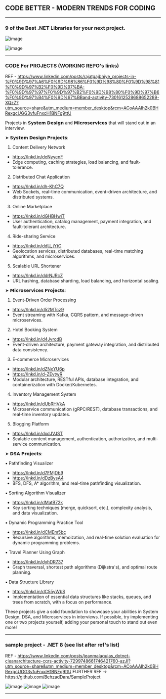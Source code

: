 ## CODE BETTER - MODERN TRENDS FOR CODING 

----------------------------------------------------
### 9 of the Best .NET Libraries for your next project. 

![image](https://github.com/user-attachments/assets/eb27984a-a6da-43c2-a4da-ca4a4ab26f8a)

![image](https://github.com/user-attachments/assets/9d63d946-600e-4001-9d2b-c5ec31c62620)

----------------------------------------------------
### CODE For PROJECTS (WORKING REPO's links) 

REF - https://www.linkedin.com/posts/rajatgajbhiye_projects-in-%F0%9D%97%A6%F0%9D%98%86%F0%9D%98%80%F0%9D%98%81%F0%9D%97%B2%F0%9D%97%BA-%F0%9D%97%97%F0%9D%97%B2%F0%9D%98%80%F0%9D%97%B6%F0%9D%97%B4%F0%9D%97%BBand-activity-7301612528688652289-XQzZ?utm_source=share&utm_medium=member_desktop&rcm=ACoAAAIh2k0BHRexgcUGG3vfuFnxcH1BNFg9ttU

Projects in 𝗦𝘆𝘀𝘁𝗲𝗺 𝗗𝗲𝘀𝗶𝗴𝗻 and 𝗠𝗶𝗰𝗿𝗼𝘀𝗲𝗿𝘃𝗶𝗰𝗲𝘀 that will stand out in an interview.

➤ 𝗦𝘆𝘀𝘁𝗲𝗺 𝗗𝗲𝘀𝗶𝗴𝗻 𝗣𝗿𝗼𝗷𝗲𝗰𝘁𝘀:

1. Content Delivery Network
 - https://lnkd.in/deNyycnF
 - Edge computing, caching strategies, load balancing, and fault-tolerance.

2. Distributed Chat Application
 - https://lnkd.in/dh-KhC7Q
 - Web Sockets, real-time communication, event-driven architecture, and distributed systems.

3. Online Marketplace
 - https://lnkd.in/dGHBHwiT
 - User authentication, catalog management, payment integration, and fault-tolerant architecture.

4. Ride-sharing Service
 - https://lnkd.in/ddU_jYtC
 - Geolocation services, distributed databases, real-time matching algorithms, and microservices.

5. Scalable URL Shortener
 - https://lnkd.in/ddrNJRcZ
 - URL hashing, database sharding, load balancing, and horizontal scaling.

➤ 𝗠𝗶𝗰𝗿𝗼𝘀𝗲𝗿𝘃𝗶𝗰𝗲𝘀 𝗣𝗿𝗼𝗷𝗲𝗰𝘁𝘀:

1. Event-Driven Order Processing
 - https://lnkd.in/d52MTcz9
 - Event streaming with Kafka, CQRS pattern, and message-driven microservices.

2. Hotel Booking System
 - https://lnkd.in/d4JvrcdB
 - Event-driven architecture, payment gateway integration, and distributed data consistency.

3. E-commerce Microservices
 - https://lnkd.in/dZNxYU6p
 - https://lnkd.in/d-ZEvtwR
 - Modular architecture, RESTful APIs, database integration, and containerization with Docker/Kubernetes.

4. Inventory Management System
 - https://lnkd.in/dUbRHVkA
 - Microservice communication (gRPC/REST), database transactions, and real-time inventory updates.

5. Blogging Platform
 - https://lnkd.in/dxdJVJST
 - Scalable content management, authentication, authorization, and multi-service communication.

➤ 𝗗𝗦𝗔 𝗣𝗿𝗼𝗷𝗲𝗰𝘁𝘀:

▪ Pathfinding Visualizer
 - https://lnkd.in/d7FMjDb9
 - https://lnkd.in/dDzBysA4
 - BFS, DFS, A* algorithm, and real-time pathfinding visualization.

▪ Sorting Algorithm Visualizer
 - https://lnkd.in/dMatB72k
 - Key sorting techniques (merge, quicksort, etc.), complexity analysis, and data visualization.

▪ Dynamic Programming Practice Tool
 - https://lnkd.in/dCMEm5bc
 - Recursive algorithms, memoization, and real-time solution evaluation for dynamic programming problems.

▪ Travel Planner Using Graph
 - https://lnkd.in/dyhDR737
 - Graph traversal, shortest path algorithms (Dijkstra's), and optimal route planning.

▪ Data Structure Library
 - https://lnkd.in/dC55yWbS
 - Implementation of essential data structures like stacks, queues, and trees from scratch, with a focus on performance.
   
These projects give a solid foundation to showcase your abilities in System Design, DSA, and Microservices in interviews. If possible, try implementing one or two projects yourself, adding your personal touch to stand out even more!


----------------------------------------------------
### sample project - .NET 8  (see list after ref's list)

REF - https://www.linkedin.com/posts/jeanmalaquias_dotnet-cleanarchitecture-cqrs-activity-7299748661746421760-azJl?utm_source=share&utm_medium=member_desktop&rcm=ACoAAAIh2k0BHRexgcUGG3vfuFnxcH1BNFg9ttU
FURTHER REF -> https://github.com/BehzadDara/SampleProject

![image](https://github.com/user-attachments/assets/b63eb77f-8bfc-45d4-99d3-eaafabe9499b)
![image](https://github.com/user-attachments/assets/8219162d-68a1-406f-a7c8-b213011e0b66)
![image](https://github.com/user-attachments/assets/40d880c0-12ee-4271-89e3-27db46d711c0)

----------------------------------------------------
### 
